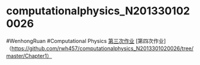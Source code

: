 # computationalphysics_N2013301020026
#WenhongRuan
#Computational Physics
[第三次作业](https://github.com/rwh457/computationalphysics_N2013301020026/blob/master/homework3.md)
[第四次作业]（https://github.com/rwh457/computationalphysics_N2013301020026/tree/master/Chapter1）
